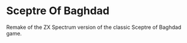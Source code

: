 Sceptre Of Baghdad
==================

Remake of the ZX Spectrum version of the classic Sceptre of Baghdad game.
